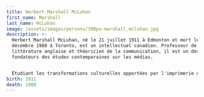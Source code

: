 ```yaml
---
title: Herbert Marshall McLuhan
first_name: Marshall
last_name: McLuhan
image: /assets/images/persons/390px-marshall_mcluhan.jpg
description: >-
  Herbert Marshall McLuhan, né le 21 juillet 1911 à Edmonton et mort le 31
  décembre 1980 à Toronto, est un intellectuel canadien. Professeur de
  littérature anglaise et théoricien de la communication, il est un des
  fondateurs des études contemporaines sur les médias.


  Étudiant les transformations culturelles apportées par l'imprimerie dans le monde occidental, il en arrive à la conclusion que le média de communication peut avoir, à long terme, plus d'importance que le contenu qu'il transmet, car il est une extension des sens et, de ce fait, détermine la façon dont sont abordés le monde et la société. Outre l'imprimerie, McLuhan s'intéresse à l'effet de la radio et tente de prévoir les bouleversements qu'entraînera la télévision. Il anticipe aussi, à certains égards, l'impact de l'ordinateur portable miniaturisé.
birth: 1911
death: 1980
---
```


